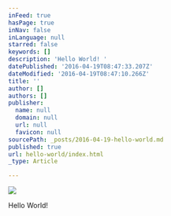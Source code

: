 ```yaml
---
inFeed: true
hasPage: true
inNav: false
inLanguage: null
starred: false
keywords: []
description: 'Hello World! '
datePublished: '2016-04-19T08:47:33.207Z'
dateModified: '2016-04-19T08:47:10.266Z'
title: ''
author: []
authors: []
publisher:
  name: null
  domain: null
  url: null
  favicon: null
sourcePath: _posts/2016-04-19-hello-world.md
published: true
url: hello-world/index.html
_type: Article

---
```

![](https://the-grid-user-content.s3-us-west-2.amazonaws.com/f40f5f90-e38f-415f-a589-10a81f52643a.jpg)

Hello World!